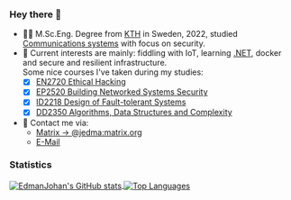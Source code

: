### Hey there 👋
- 👨‍💻 M.Sc.Eng. Degree from [KTH](https://kth.se/en) in Sweden, 2022, studied [Communications systems](https://www.kth.se/en/studies/master/communication-systems) with focus on security. 
- 🤔 Current interests are mainly: fiddling with IoT, learning [.NET](https://dotnet.microsoft.com/en-us/), docker and secure and resilient infrastructure.  
Some nice courses I've taken during my studies:
  - [x] [EN2720 Ethical Hacking](https://www.kth.se/student/kurser/kurs/EN2720?l=en)
  - [x] [EP2520 Building Networked Systems Security](https://www.kth.se/student/kurser/kurs/EP2520?l=en)
  - [x] [ID2218 Design of Fault-tolerant Systems](https://www.kth.se/student/kurser/kurs/ID2218?l=en)
  - [x] [DD2350 Algorithms, Data Structures and Complexity](https://www.kth.se/student/kurser/kurs/DD2350?l=en)
- 📣 Contact me via:  
  - [Matrix -> @jedma:matrix.org](https://matrix.to/#/@jedma:matrix.org)
  - [E-Mail](https://keyserver.ubuntu.com/pks/lookup?op=get&search=0x7478BB0362175A6D)


### Statistics
<div>
  <a href="https://github.com/anuraghazra/github-readme-stats">
    <img align="center" alt="EdmanJohan's GitHub stats" src="https://github-readme-stats.vercel.app/api?username=EdmanJohan&count_private=true&show_icons=true&theme=github_dark&locale=en" />
  </a>
  <a href="https://github.com/anuraghazra/github-readme-stats">
    <img align="center" alt="Top Languages" src="https://github-readme-stats.vercel.app/api/top-langs?username=EdmanJohan&count_private=true&show_icons=true&theme=github_dark&locale=en&layout=compact" />
  </a>
</div>
